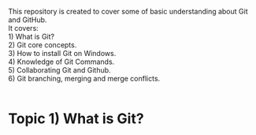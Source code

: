 This repository is created to cover some of basic understanding about Git and GitHub. <br />
It covers:<br />
       1) What is Git?<br />
       2) Git core concepts.<br />
       3) How to install Git on Windows.<br />
       4) Knowledge of Git Commands.<br />
       5) Collaborating Git and Github.<br />
       6) Git branching, merging and merge conflicts.<br /><br />
# **Topic 1) What is Git?<br />**

